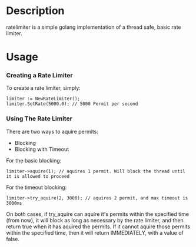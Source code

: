 # Description

ratelimiter is a simple golang implementation of a thread safe, basic rate limiter.

# Usage

### Creating a Rate Limiter

To create a rate limiter, simply:

```
limiter := NewRateLimiter();
limiter.SetRate(5000.0); // 5000 Permit per second
```


### Using The Rate Limiter

There are two ways to aquire permits:

  * Blocking
  * Blocking with Timeout

For the basic blocking:

```
limiter->aquire(1); // aquires 1 permit. Will block the thread until it is allowed to proceed
```

For the timeout blocking:

```
limiter->try_aquire(2, 3000); // aquires 2 permit, and max timeout is 3000ms
```

On both cases, if try_aquire can aquire it's permits within the specified time (from now), it will block as long as necessary by the rate limiter, and then return true when it has aquired the permits. If it cannot aquire those permits within the specified time, then it will return IMMEDIATELY, with a value of false.
